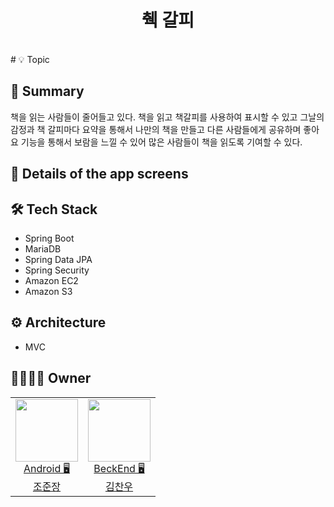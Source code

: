 <h1 align="center">췍 갈피</h1>
<br/>
# 💡 Topic




## 📝 Summary
책을 읽는 사람들이 줄어들고 있다. 책을 읽고 책갈피를 사용하여 표시할 수 있고 그날의 감정과 책 갈피마다 요약을 통해서 나만의 책을 만들고 다른 사람들에게 공유하며 좋아요 기능을 
통해서 보람을 느낄 수 있어 많은 사람들이 책을 읽도록 기여할 수 있다. 
  
  

## 📖 Details of the app screens  




## 🛠️ ****Tech Stack****  


- Spring Boot
- MariaDB
- Spring Data JPA
- Spring Security
- Amazon EC2
- Amazon S3


## ⚙️ Architecture

- MVC


## 👨‍👩‍👧‍👦 Owner

<table>

  <td align=center>
  <a href="https://github.com/junjange">
  <img src="https://avatars.githubusercontent.com/u/69571848?v=4" width="100px"  />
  <br/>
  Android 🖥
  <br/>
  조준장
  </a>
  </td>
 
  <td align=center>
  <a href="https://github.com/chanu2">
  <img src="https://avatars.githubusercontent.com/u/96942183?v=4" width="100px"  />
  <br/>
  BeckEnd 🖥
  <br/>
  김찬우
  </a>
  </td>

  
</tr>
 
  
</table>


